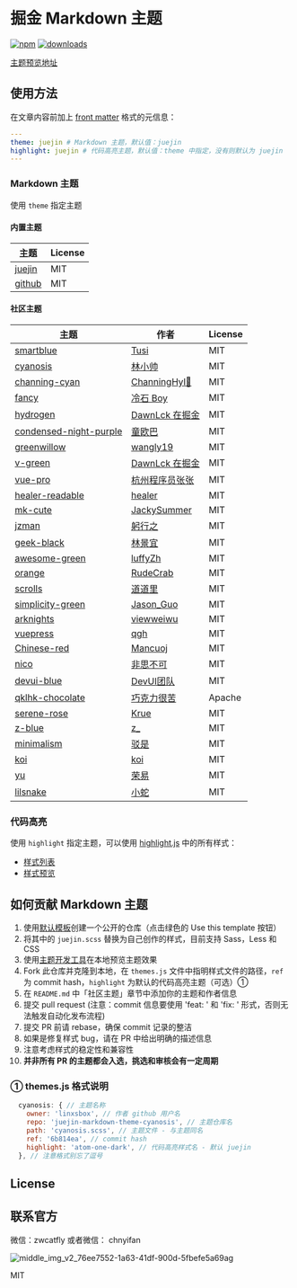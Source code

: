 # 掘金 Markdown 主题

[![npm](https://badgen.net/npm/v/juejin-markdown-themes)](https://npm.im/juejin-markdown-themes) [![downloads](https://badgen.net/npm/dt/juejin-markdown-themes)](https://npm.im/juejin-markdown-themes)

[主题预览地址](https://juejin-theme.netlify.app/)

## 使用方法

在文章内容前加上 [front matter](https://jekyllrb.com/docs/front-matter/) 格式的元信息：

```yaml
---
theme: juejin # Markdown 主题，默认值：juejin
highlight: juejin # 代码高亮主题，默认值：theme 中指定，没有则默认为 juejin
---
```

### Markdown 主题

使用 `theme` 指定主题

#### 内置主题

| 主题                                                            | License |
| --------------------------------------------------------------- | ------- |
| [juejin](https://github.com/xitu/juejin-markdown-theme-default) | MIT     |
| [github](https://github.com/sindresorhus/github-markdown-css)   | MIT     |

#### 社区主题

| 主题 | 作者 | License |
| --- | --- | --- |
| [smartblue](https://github.com/cumt-robin/juejin-markdown-theme-smart-blue) | [Tusi](https://juejin.cn/user/2752832847753085) | MIT |
| [cyanosis](https://github.com/linxsbox/juejin-markdown-theme-cyanosis) | [林小帅](https://juejin.cn/user/3175045313873943) | MIT |
| [channing-cyan](https://github.com/ChanningHan/juejin-markdown-theme-channing-cyan) | [ChanningHyl🙌](https://juejin.cn/user/2101921963839678) | MIT |
| [fancy](https://github.com/xrr2016/juejin-markdown-theme-fancy) | [冷石 Boy](https://juejin.cn/user/835284564445415) | MIT |
| [hydrogen](https://github.com/DawnLck/juejin-markdown-theme-hydrogen) | [DawnLck 在掘金](https://juejin.cn/user/1028798614345032) | MIT |
| [condensed-night-purple](https://github.com/Geekhyt/condensed-night-purple) | [童欧巴](https://juejin.cn/user/3491704662669469) | MIT |
| [greenwillow](https://github.com/wangly19/juejin-markdown-theme-greenwillow) | [wangly19](https://juejin.cn/user/4248168660735310) | MIT |
| [v-green](https://github.com/DawnLck/juejin-markdown-theme-v-green) | [DawnLck 在掘金](https://juejin.cn/user/1028798614345032) | MIT |
| [vue-pro](https://github.com/dunizb/juejin-markdown-themes) | [杭州程序员张张](https://juejin.cn/user/289926798645575) | MIT |
| [healer-readable](https://github.com/dunizb/juejin-markdown-theme-healer-readable) | [healer](https://juejin.cn/user/1415826709689208) | MIT |
| [mk-cute](https://github.com/Jacky-Summer/juejin-markdown-theme-mk-cute) | [JackySummer](https://juejin.cn/user/1257497033714477) | MIT |
| [jzman](https://github.com/jzmanu/juejin-markdown-theme-jzman) | [躬行之](https://juejin.cn/user/3526889030301325) | MIT |
| [geek-black](https://github.com/MageeLin/juejin-markdown-theme-geek-black) | [林景宜](https://juejin.cn/user/404232342875966) | MIT |
| [awesome-green](https://github.com/luffyZh/juejin-markdown-theme-awesome-green) | [luffyZh](https://juejin.cn/user/96412752681079) | MIT |
| [orange](https://github.com/RudeCrab/juejin-markdown-theme-rude-crab) | [RudeCrab](https://juejin.cn/user/2541726616796878) | MIT |
| [scrolls](https://github.com/daodaolee/juejin-markdown-theme-scrolls) | [道道里](https://juejin.cn/user/166781497122039) | MIT |
| [simplicity-green](https://github.com/GuoJikun/juejin-markdown-theme-simplicity-green) | [Jason_Guo](https://juejin.cn/user/3878732751188845) | MIT |
| [arknights](https://github.com/viewweiwu/juejin-markdown-theme-arknights) | [viewweiwu](https://juejin.cn/user/712139263452503) | MIT |
| [vuepress](https://github.com/promise96319/juejin-markdown-theme-vuepress) | [qgh](https://juejin.cn/user/3685218708627544) | MIT |
| [Chinese-red](https://github.com/mancuoj/juejin-markdown-theme-Chinese-red) | [Mancuoj](https://juejin.cn/user/3466105460624760) | MIT |
| [nico](https://github.com/blllld/juejin-markdown-theme-nico) | [非思不可](https://juejin.cn/user/553809588523405) | MIT |
| [devui-blue](https://github.com/kagol/juejin-markdown-theme-devui-blue) | [DevUI团队](https://juejin.cn/user/712139267650141) | MIT |
| [qklhk-chocolate](https://github.com/qklhk/juejin-markdown-theme-qklhk/) | [巧克力很苦](https://juejin.cn/user/1011206429358087) | Apache |
| [serene-rose](https://github.com/Krue1/juejin-markdown-theme-serene-rose) | [Krue](https://juejin.cn/user/1143110510329256) | MIT |
| [z-blue](https://github.com/sheng1998/juejin-markdown-theme-z-blue) | [z_](https://juejin.cn/user/4212984289441422) | MIT |
| [minimalism](https://github.com/justnewbee/juejin-markdown-theme-minimalism) | [驳是](https://juejin.cn/user/442445375748621) | MIT |
| [koi](https://github.com/Henrycheheng/juejin-markdown-theme-koi) | [koi](https://juejin.cn/user/1284683727647950) | MIT |
| [yu](https://github.com/jianghurong/juejin-markdown-theme-yu) | [荣易](https://juejin.cn/user/2400989124501549) | MIT |
| [lilsnake](https://github.com/SnakeLil/juejin-markdown-theme-lilsnake) | [小蛇](https://juejin.cn/user/187347597270411) | MIT |

### 代码高亮

使用 `highlight` 指定主题，可以使用 [highlight.js](https://github.com/highlightjs/highlight.js) 中的所有样式：

- [样式列表](https://github.com/highlightjs/highlight.js/tree/master/src/styles)
- [样式预览](https://highlightjs.org/static/demo/)

## 如何贡献 Markdown 主题

1. 使用[默认模板](https://github.com/xitu/juejin-markdown-theme-default)创建一个公开的仓库（点击绿色的 Use this template 按钮）
2. 将其中的 `juejin.scss` 替换为自己创作的样式，目前支持 Sass，Less 和 CSS
3. 使用[主题开发工具](https://github.com/linxsbox/juejin-theme-devtool)在本地预览主题效果
4. Fork 此仓库并克隆到本地，在 `themes.js` 文件中指明样式文件的路径，`ref` 为 commit hash，`highlight` 为默认的代码高亮主题（可选）①
5. 在 `README.md` 中「社区主题」章节中添加你的主题和作者信息
6. 提交 pull request (注意：commit 信息要使用 'feat: ' 和 'fix: ' 形式，否则无法触发自动化发布流程)
7. 提交 PR 前请 rebase，确保 commit 记录的整洁
8. 如果是修复样式 bug，请在 PR 中给出明确的描述信息
9. 注意考虑样式的稳定性和兼容性
10. **并非所有 PR 的主题都会入选，挑选和审核会有一定周期**

### ① themes.js 格式说明

```js
  cyanosis: { // 主题名称
    owner: 'linxsbox', // 作者 github 用户名
    repo: 'juejin-markdown-theme-cyanosis', // 主题仓库名
    path: 'cyanosis.scss', // 主题文件 - 与主题同名
    ref: '6b814ea', // commit hash
    highlight: 'atom-one-dark', // 代码高亮样式名 - 默认 juejin
  }, // 注意格式别忘了逗号
```

## License

## 联系官方

微信：zwcatfly 或者微信： chnyifan

![middle_img_v2_76ee7552-1a63-41df-900d-5fbefe5a69ag](https://user-images.githubusercontent.com/8282645/139875601-f0f3477d-a03a-4acf-ac8d-7204d4f5bc04.jpg)

MIT

